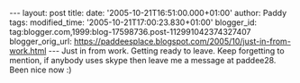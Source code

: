 \-\-- layout: post title: date: \'2005-10-21T16:51:00.000+01:00\'
author: Paddy tags: modified\_time: \'2005-10-21T17:00:23.830+01:00\'
blogger\_id: tag:blogger.com,1999:blog-17598736.post-112991042374327407
blogger\_orig\_url:
https://paddeesplace.blogspot.com/2005/10/just-in-from-work.html \-\--
Just in from work. Getting ready to leave. Keep forgetting to mention,
if anybody uses skype then leave me a message at paddee28. Been nice now
:)

